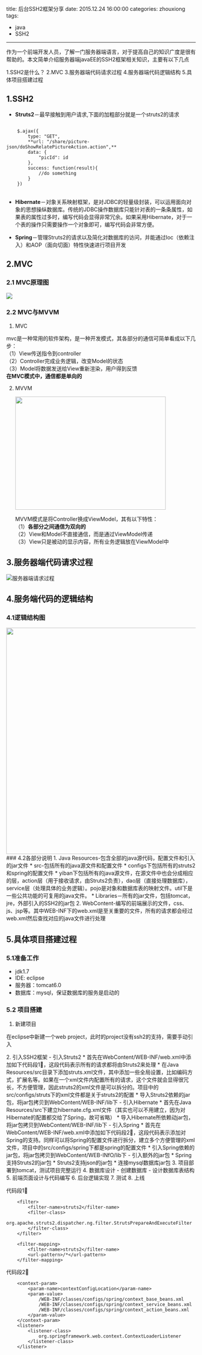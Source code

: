 title: 后台SSH2框架分享
date: 2015.12.24 16:00:00
categories: zhouxiong
tags:
- java
- SSH2
---
作为一个前端开发人员，了解一门服务器端语言，对于提高自己的知识广度是很有帮助的。本文简单介绍服务器端javaEE的SSH2框架相关知识，主要有以下几点

1.SSH2是什么？
2.MVC
3.服务器端代码请求过程
4.服务器端代码逻辑结构
5.具体项目搭建过程

<!--more-->
## 1.SSH2
- **Struts2**－最早接触到用户请求,下面的加粗部分就是一个struts2的请求
<pre>
<code>
	$.ajax({
		type: "GET",
		**url: "/share/picture-json/doShowRelatePictureAction.action",**
		data: {
			"picId": id
		},
		success: function(result){
			//do something
		}
	})
</code>
</pre>

- **Hibernate**－对象关系映射框架，是对JDBC的轻量级封装，可以运用面向对象的思想操纵数据库。传统的JDBC操作数据库只能针对表的一条条属性，如果表的属性过多时，编写代码会显得非常冗余。如果采用Hibernate，对于一个表的操作只需要操作一个对象即可，编写代码会非常方便。

- **Spring**－管理Struts2的请求以及简化对数据库的访问，并能通过Ioc（依赖注入）和AOP（面向切面）特性快速进行项目开发

## 2.MVC
### 2.1 MVC原理图
<img src="/uploads/zhouxiong/server-ssh2/mvc.jpg">

### 2.2 MVC与MVVM
1. MVC 

 mvc是一种常用的软件架构，是一种开发模式，其各部分的通信可简单看成以下几步：<br/>
  （1）View传送指令到controller  <br/>
  （2）Controller完成业务逻辑，改变Model的状态  <br/>
  （3）Model将数据发送给View重新渲染，用户得到反馈  <br/>
 **在MVC模式中，通信都是单向的**
 
2. MVVM

	<img src="/uploads/zhouxiong/server-ssh2/mvvm.png" height="300px" width="400px">

	MVVM模式是将Controller换成ViewModel，其有以下特性： <br/>
（1）**各部分之间通信为双向的**  <br/>
（2）View和Model不直接通信，而是通过ViewModel传递  <br/>
（3）View只是被动的显示内容，所有业务逻辑放在ViewModel中  <br/>

## 3.服务器端代码请求过程
![服务器端请求过程](/uploads/zhouxiong/server-ssh2/server-process.png)

## 4.服务端代码的逻辑结构
### 4.1逻辑结构图
<img src="/uploads/zhouxiong/server-ssh2/code-layout.png" height="600px">
### 4.2各部分说明
1. Java Resources-包含全部的java源代码，配置文件和引入的jar文件
* src-包括所有的java源文件和配置文件
	* configs下包括所有的struts2和spring的配置文件  
	* yiban下包括所有的java源文件，在源文件中也会分成相应的层，action层（用于接收请求，由Struts2负责），dao层（直接处理数据库），service层（处理具体的业务逻辑）。pojo是对象和数据库表的映射文件。util下是一些公共功能的可复用的java文件。
* Libraries－所有的jar文件，包括tomcat，jre，外部引入的SSH2的jar包
2. WebContent-编写的前端展示的文件，css、js、jsp等。其中WEB-INF下的web.xml是至关重要的文件，所有的请求都会经过web.xml然后查找对应的java文件进行处理

## 5.具体项目搭建过程
### 5.1准备工作
- jdk1.7
- IDE: eclipse
- 服务器：tomcat6.0
- 数据库：mysql，保证数据库的服务是启动的

### 5.2 项目搭建
1. 新建项目
<p>
 在eclipse中新建一个web project，此时的project没有ssh2的支持，需要手动引入
</p>
2. 引入SSH2框架
	- 引入Struts2
		* 首先在WebContent/WEB-INF/web.xml中添加如下代码段1⃣️，这段代码表示所有的请求都将由Struts2来处理
		* 在Java Resources/src目录下添加struts.xml文件，其中添加一些全局设置，比如编码方式，扩展名等。如果在一个xml文件内配置所有的请求，这个文件就会显得很冗长，不方便管理，因此struts2的xml文件是可以拆分的。项目中的src/configs/struts下的xml文件都是关于struts2的配置
		* 导入Struts2依赖的jar包，将jar包拷贝到WebContent/WEB-INF/lib下
	- 引入Hibernate
		* 首先在Java Resources/src下建立hibernate.cfg.xml文件（其实也可以不用建立，因为对Hibernate的配置都交给了Spring，故可省略）
		* 导入Hibernate所依赖动jar包，将jar包拷贝到WebContent/WEB-INF/lib下
	- 引入Spring
		* 首先在WebContent/WEB-INF/web.xml中添加如下代码段2⃣️，这段代码表示添加对Spring的支持。同样可以将Spring的配置文件进行拆分，建立多个方便管理的xml文件，项目中的src/configs/spring下都是spring的配置文件	
		* 引入Spring依赖的jar包，将jar包拷贝到WebContent/WEB-INfO/lib下
	- 引入额外的jar包
	 	* Spring支持Struts2的jar包
	 	* Struts2支持json的jar包
	 	* 连接mysql数据库jar包   
3. 项目部署到tomcat，测试项目完整运行 
4. 数据库设计
	- 创建数据库
	- 设计数据库表结构
5. 前端页面设计与代码编写
6. 后台逻辑实现
7. 测试
8. 上线
	
代码段1⃣️

```
	<filter>
		<filter-name>struts2</filter-name>
		<filter-class>
		org.apache.struts2.dispatcher.ng.filter.StrutsPrepareAndExecuteFilter
		</filter-class>
	</filter>

	<filter-mapping>
		<filter-name>struts2</filter-name>
		<url-pattern>/*</url-pattern>
	</filter-mapping>
```
代码段2⃣️

```
    <context-param>
		<param-name>contextConfigLocation</param-name>
		<param-value>
			/WEB-INF/classes/configs/spring/context_base_beans.xml
			/WEB-INF/classes/configs/spring/context_service_beans.xml
			/WEB-INF/classes/configs/spring/context_action_beans.xml
        </param-value>
	</context-param>
	<listener>
		<listener-class>
			org.springframework.web.context.ContextLoaderListener
		</listener-class>
	</listener>
```   































